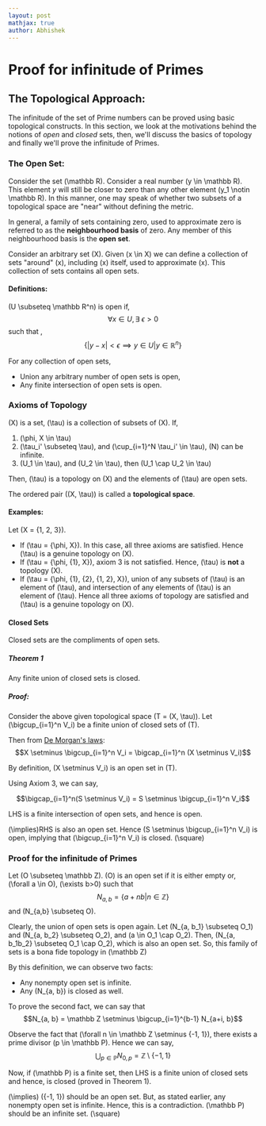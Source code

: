 ```yaml
---
layout: post
mathjax: true
author: Abhishek
---
```


# Proof for infinitude of Primes

## The Topological Approach:

The infinitude of the set of Prime numbers can be proved using basic topological constructs. In this section, we look at the motivations behind the notions of *open* and *closed* sets, then, we'll discuss the basics of topology and finally we'll prove the infinitude of Primes.

### The Open Set:

Consider the set \(\mathbb R\). Consider a real number \(y \in \mathbb R\). This element $y$ will still be closer to zero than any other element \(y_1 \notin \mathbb R\). In this manner, one may speak of whether two subsets of a topological space are "near" without defining the metric.

In general, a family of sets containing zero, used to approximate zero is referred to as the **neighbourhood basis** of  zero. Any member of this neighbourhood basis is the **open set**.

Consider an arbitrary set \(X\). Given \(x \in X\) we can define a collection of sets "around" \(x\), including \(x\) itself, used to approximate \(x\). This collection of sets contains all open sets.

#### Definitions:

\(U \subseteq \mathbb R^n\) is open if,
$$\forall x \in U, \exists \text{ } \epsilon > 0$$
such that ,
$$\{|y-x| < \epsilon \implies y \in U | y \in \mathbb R^n\}$$

For any collection of open sets,

- Union any arbitrary number of open sets is open,
- Any finite intersection of open sets is open.


### Axioms of Topology

\(X\) is a set, \(\tau\) is a collection of subsets of \(X\). If,

1. \(\phi, X \in \tau\)
2. \(\tau_i' \subseteq \tau\), and \(\cup_{i=1}^N \tau_i' \in \tau\), \(N\) can be infinite.
3. \(U_1 \in \tau\), and \(U_2 \in \tau\), then \(U_1 \cap U_2 \in \tau\)

Then, \(\tau\) is a topology on \(X\) and the elements of \(\tau\) are open sets.

The ordered pair \((X, \tau)\) is called a **topological space**.

#### Examples:

Let \(X = \{1, 2, 3\}\).

- If \(\tau = \{\phi, X\}\). In this case, all three axioms are satisfied. Hence \(\tau\) is a genuine topology on \(X\).
- If \(\tau = \{\phi, \{1\}, X\}\), axiom 3 is not satisfied. Hence, \(\tau\) is **not** a topology \(X\).
- If \(\tau = \{\phi, \{1\}, \{2\}, \{1, 2\}, X\}\), union of any subsets of \(\tau\) is an element of \(\tau\), and intersection of any elements of \(\tau\) is an element of \(\tau\). Hence all three axioms of topology are satisfied and \(\tau\) is a genuine topology on \(X\).

#### Closed Sets

Closed sets are the compliments of open sets.

##### Theorem 1
Any finite union of closed sets is closed.

##### Proof:
Consider the above given topological space \(T = (X, \tau)\). Let \(\bigcup_{i=1}^n V_i\) be a finite union of closed sets of \(T\).

Then from [De Morgan's laws](https://proofwiki.org/wiki/De_Morgan%27s_Laws_(Set_Theory)):
$$X \setminus \bigcup_{i=1}^n V_i = \bigcap_{i=1}^n (X \setminus V_i)$$

By definition, \(X \setminus V_i\) is an open set in \(T\).

Using Axiom 3,  we can say,

$$\bigcap_{i=1}^n(S \setminus V_i) = S \setminus \bigcup_{i=1}^n V_i$$

LHS is a finite intersection of open sets, and hence is open.

\(\implies\)RHS is also an open set. Hence \(S \setminus \bigcup_{i=1}^n V_i\) is open, implying that \(\bigcup_{i=1}^n V_i\) is closed.             \(\square\)

### Proof for the infinitude of Primes

Let \(O \subseteq \mathbb Z\). \(O\) is an open set if it is either empty or, \(\forall a \in O\), \(\exists b>0\) such that
$$N_{a, b} = \{a + nb\big|n\in \mathbb Z\}$$
and \(N_{a,b} \subseteq O\).

Clearly, the union of open sets is open again.
Let \(N_{a, b_1} \subseteq O_1\) and \(N_{a, b_2} \subseteq O_2\), and \(a \in O_1 \cap O_2\). Then, \(N_{a, b_1b_2} \subseteq O_1 \cap O_2\), which is also an open set. So, this family of sets is a bona fide topology in \(\mathbb Z\)

By this definition, we can observe two facts:

- Any nonempty open set is infinite.
- Any \(N_{a, b}\) is closed as well.

To prove the second fact, we can say that
$$N_{a, b} = \mathbb Z \setminus \bigcup_{i=1}^{b-1} N_{a+i, b}$$

Observe the fact that \(\forall n \in \mathbb Z \setminus \{-1, 1\}\), there exists a prime divisor \(p \in \mathbb P\). Hence we can say,
$$ \bigcup_{p \in \mathbb P} N_{0, p} = \mathbb Z \setminus \{-1, 1\} $$

Now, if \(\mathbb P\) is a finite set, then LHS is a finite union of closed sets and hence, is closed (proved in Theorem 1).

\(\implies\) \(\{-1, 1\}\) should be an open set. But, as stated earlier, any nonempty open set is infinite. Hence, this is a contradiction. \(\mathbb P\) should be an infinite set. \(\square\)
